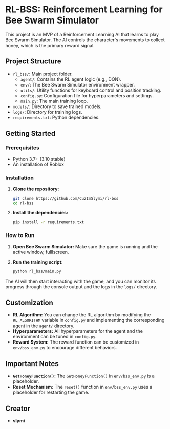 # RL-BSS: Reinforcement Learning for Bee Swarm Simulator

This project is an MVP of a Reinforcement Learning AI that learns to play Bee Swarm Simulator. The AI controls the character's movements to collect honey, which is the primary reward signal.

## Project Structure

- `rl_bss/`: Main project folder.
  - `agent/`: Contains the RL agent logic (e.g., DQN).
  - `env/`: The Bee Swarm Simulator environment wrapper.
  - `utils/`: Utility functions for keyboard control and position tracking.
  - `config.py`: Configuration file for hyperparameters and settings.
  - `main.py`: The main training loop.
- `models/`: Directory to save trained models.
- `logs/`: Directory for training logs.
- `requirements.txt`: Python dependencies.

## Getting Started

### Prerequisites

- Python 3.7+ (3.10 stable)
- An installation of Roblox

### Installation

1. **Clone the repository:**
   ```bash
   git clone https://github.com/CuzImSlymi/rl-bss
   cd rl-bss
   ```

2. **Install the dependencies:**
   ```bash
   pip install -r requirements.txt
   ```

### How to Run

1. **Open Bee Swarm Simulator:** Make sure the game is running and the active window, fulllscreen.

2. **Run the training script:**
   ```bash
   python rl_bss/main.py
   ```

The AI will then start interacting with the game, and you can monitor its progress through the console output and the logs in the `logs/` directory.

## Customization

- **RL Algorithm:** You can change the RL algorithm by modifying the `RL_ALGORITHM` variable in `config.py` and implementing the corresponding agent in the `agent/` directory.
- **Hyperparameters:** All hyperparameters for the agent and the environment can be tuned in `config.py`.
- **Reward System:** The reward function can be customized in `env/bss_env.py` to encourage different behaviors.

## Important Notes

- **`GetHoneyFunction()`:** The `GetHoneyFunction()` in `env/bss_env.py` is a placeholder.
- **Reset Mechanism:** The `reset()` function in `env/bss_env.py` uses a placeholder for restarting the game.

## Creator

- **slymi**

